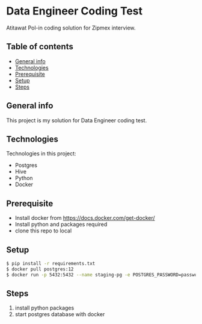 # Data Engineer Coding Test

Atitawat Pol-in coding solution for Zipmex interview.

## Table of contents

* [General info](#general-info)
* [Technologies](#technologies)
* [Prerequisite](#prerequisite)
* [Setup](#setup)
* [Steps](#steps)

## General info

This project is my solution for Data Engineer coding test.

## Technologies
Technologies in this project:
* Postgres
* Hive
* Python
* Docker

## Prerequisite
* Install docker from https://docs.docker.com/get-docker/
* Install python and packages required
* clone this repo to local


## Setup
```bash
$ pip install -r requirements.txt
$ docker pull postgres:12
$ docker run -p 5432:5432 --name staging-pg -e POSTGRES_PASSWORD=password -e POSTGRES_DB=zipmex -d postgres:12
```

## Steps
1. install python packages
2. start postgres database with docker